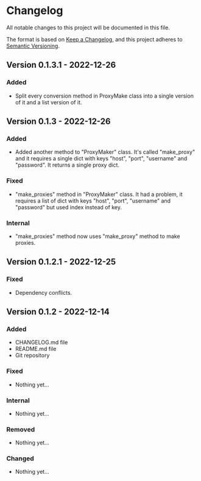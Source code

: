 # Changelog

All notable changes to this project will be documented in this file.

The format is based on [Keep a Changelog](https://keepachangelog.com/en/1.0.0/),
and this project adheres to [Semantic Versioning](https://semver.org/spec/v2.0.0.html).

## Version 0.1.3.1 - 2022-12-26

### Added

* Split every conversion method in ProxyMake class into a single version of it and a list version of it.

## Version 0.1.3 - 2022-12-26

### Added

* Added another method to "ProxyMaker" class. It's called "make_proxy" and it requires a single dict with keys "host", "port", "username" and "password". It returns a single proxy dict.

### Fixed

* "make_proxies" method in "ProxyMaker" class. It had a problem, it requires a list of dict with keys "host", "port", "username" and "password" but used index instead of key.

### Internal

* "make_proxies" method now uses "make_proxy" method to make proxies.

## Version 0.1.2.1 - 2022-12-25

### Fixed

* Dependency conflicts.

## Version 0.1.2 - 2022-12-14

### Added

* CHANGELOG.md file
* README.md file
* Git repository

### Fixed

* Nothing yet...

### Internal

* Nothing yet...

### Removed

* Nothing yet...

### Changed

* Nothing yet...
